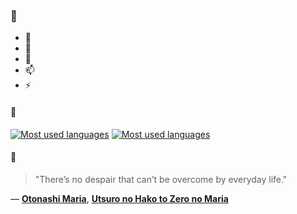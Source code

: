 ### 👋

- 🔭
- 🌱
- 💬
- 📫
- ⚡

#### 🧏

[![Most used languages](https://github-readme-stats-aynah.vercel.app/api/top-langs/?username=aynh&theme=solarized-dark&langs_count=6&layout=compact&hide_title=true)](https://github.com/anuraghazra/github-readme-stats#gh-dark-mode-only)
[![Most used languages](https://github-readme-stats-aynah.vercel.app/api/top-langs/?username=aynh&theme=solarized-light&langs_count=6&layout=compact&hide_title=true)](https://github.com/anuraghazra/github-readme-stats#gh-light-mode-only)

#### 💬

> "There’s no despair that can’t be overcome by everyday life."

&mdash; [**Otonashi Maria**](https://myanimelist.net/character.php?q=Otonashi%20Maria&cat=character), [**Utsuro no Hako to Zero no Maria**](https://myanimelist.net/search/all?q=Utsuro%20no%20Hako%20to%20Zero%20no%20Maria&cat=all)
